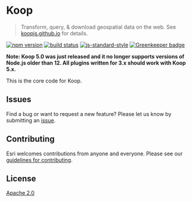 # Koop

> Transform, query, & download geospatial data on the web.  See [koopjs.github.io](https://koopjs.github.io) for details.

[![npm version][npm-img]][npm-url]
[![build status][travis-img]][travis-url]
[![js-standard-style][standard-img]][standard-url]
[![Greenkeeper badge](https://badges.greenkeeper.io/koopjs/koop-core.svg)](https://greenkeeper.io/)

**Note: Koop 5.0 was just released and it no longer supports versions of Node.js older than 12. All plugins written for 3.x should work with Koop 5.x.**

This is the core code for Koop.

## Issues

Find a bug or want to request a new feature? Please let us know by submitting an [issue](https://github.com/koopjs/koop/issues).

## Contributing

Esri welcomes contributions from anyone and everyone. Please see our [guidelines for contributing](https://github.com/Esri/contributing).

## License

[Apache 2.0](LICENSE)

<!-- [](Esri Tags: ArcGIS Web Mapping GeoJson FeatureServices) -->
<!-- [](Esri Language: JavaScript) -->

[npm-img]: https://img.shields.io/npm/v/koop.svg?style=flat-square
[npm-url]: https://www.npmjs.com/package/koop
[travis-img]: https://img.shields.io/travis/koopjs/koop-core/master.svg?style=flat-square
[travis-url]: https://travis-ci.org/koopjs/koop-core
[standard-img]: https://img.shields.io/badge/code%20style-standard-brightgreen.svg
[standard-url]: http://standardjs.com/
